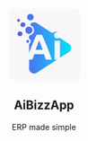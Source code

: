 <div align="center">
    <img src="erpnext/public/images/aibizzapp-logo.png" height="128">
    
<h2>AiBizzApp</h2>
    <p align="center">
        <p>ERP made simple</p>
    </p>
</div>